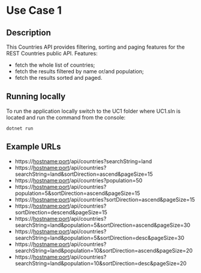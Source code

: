 # Use Case 1
## Description
This Countries API provides filtering, sorting and paging features for the REST Countries public API.
Features:
- fetch the whole list of countries;
- fetch the results filtered by name or/and population;
- fetch the results sorted and paged.

## Running locally
To run the application locally switch to the UC1 folder where UC1.sln is located and run the command from the console:
```
dotnet run
```

## Example URLs
- https://<hostname:port>/api/countries?searchString=land
- https://<hostname:port>/api/countries?searchString=land&sortDirection=ascend&pageSize=15
- https://<hostname:port>/api/countries?population=50
- https://<hostname:port>/api/countries?population=5&sortDirection=ascend&pageSize=15
- https://<hostname:port>/api/countries?sortDirection=ascend&pageSize=15
- https://<hostname:port>/api/countries?sortDirection=descend&pageSize=15
- https://<hostname:port>/api/countries?searchString=land&population=5&sortDirection=ascend&pageSize=30
- https://<hostname:port>/api/countries?searchString=land&population=5&sortDirection=desc&pageSize=30
- https://<hostname:port>/api/countries?searchString=land&population=10&sortDirection=ascend&pageSize=20
- https://<hostname:port>/api/countries?searchString=land&population=10&sortDirection=desc&pageSize=20